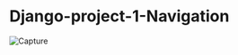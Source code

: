 # Django-project-1-Navigation
![Capture](https://user-images.githubusercontent.com/82317107/116571631-e292f580-a928-11eb-9b87-42ee55d225ad.PNG)

